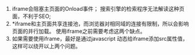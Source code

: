 1. iframe会阻塞主页面的Onload事件； 搜索引擎的检索程序无法解读这种页面，不利于SEO; 
2. *iframe和主页面共享连接池，而浏览器对相同域的连接有限制，所以会影响页面的并行加载。 使用iframe之前需要考虑这两个缺点。
3. 如果需要使用iframe，最好是通过javascript 动态给iframe添加src属性值，这样可以绕开以上两个问题。